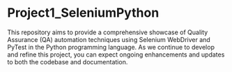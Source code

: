 # Project1_SeleniumPython
This repository aims to provide a comprehensive showcase of Quality Assurance (QA) automation techniques using Selenium WebDriver and PyTest in the Python programming language. As we continue to develop and refine this project, you can expect ongoing enhancements and updates to both the codebase and documentation.

